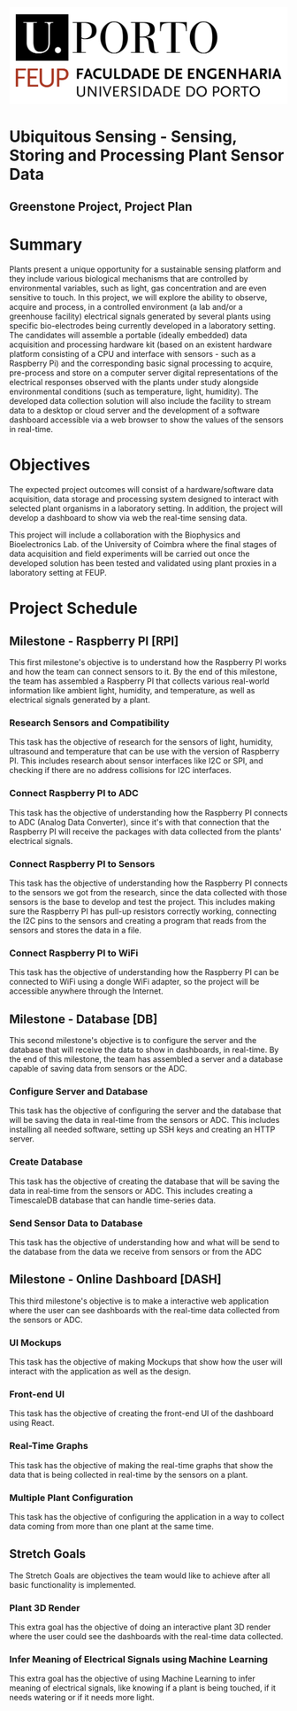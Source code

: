 
![image](images/logo.png)


# Ubiquitous Sensing - Sensing, Storing and Processing Plant Sensor Data

## Greenstone Project, Project Plan



# Summary

Plants present a unique opportunity for a sustainable sensing platform
and they include various biological mechanisms that are controlled by
environmental variables, such as light, gas concentration and are even
sensitive to touch. In this project, we will explore the ability to
observe, acquire and process, in a controlled environment (a lab and/or
a greenhouse facility) electrical signals generated by several plants
using specific bio-electrodes being currently developed in a laboratory
setting. The candidates will assemble a portable (ideally embedded) data
acquisition and processing hardware kit (based on an existent hardware
platform consisting of a CPU and interface with sensors - such as a
Raspberry Pi) and the corresponding basic signal processing to acquire,
pre-process and store on a computer server digital representations of
the electrical responses observed with the plants under study alongside
environmental conditions (such as temperature, light, humidity). The
developed data collection solution will also include the facility to
stream data to a desktop or cloud server and the development of a
software dashboard accessible via a web browser to show the values of
the sensors in real-time.

# Objectives

The expected project outcomes will consist of a hardware/software data
acquisition, data storage and processing system designed to interact
with selected plant organisms in a laboratory setting. In addition, the
project will develop a dashboard to show via web the real-time sensing
data.

This project will include a collaboration with the Biophysics and
Bioelectronics Lab. of the University of Coimbra where the final stages
of data acquisition and field experiments will be carried out once the
developed solution has been tested and validated using plant proxies in
a laboratory setting at FEUP.

# Project Schedule                                                          

## Milestone - Raspberry PI \[RPI\] 

This first milestone's objective is to understand how the Raspberry PI
works and how the team can connect sensors to it. By the end of this
milestone, the team has assembled a Raspberry PI that collects various
real-world information like ambient light, humidity, and temperature, as
well as electrical signals generated by a plant.

### Research Sensors and Compatibility

This task has the objective of research for the sensors of light,
humidity, ultrasound and temperature that can be use with the version of
Raspberry PI. This includes research about sensor interfaces like I2C or
SPI, and checking if there are no address collisions for I2C interfaces.

### Connect Raspberry PI to ADC

This task has the objective of understanding how the Raspberry PI
connects to ADC (Analog Data Converter), since it's with that connection
that the Raspberry PI will receive the packages with data collected from
the plants' electrical signals.

### Connect Raspberry PI to Sensors

This task has the objective of understanding how the Raspberry PI
connects to the sensors we got from the research, since the data
collected with those sensors is the base to develop and test the
project. This includes making sure the Raspberry PI has pull-up
resistors correctly working, connecting the I2C pins to the sensors and
creating a program that reads from the sensors and stores the data in a
file.

### Connect Raspberry PI to WiFi

This task has the objective of understanding how the Raspberry PI can be
connected to WiFi using a dongle WiFi adapter, so the project will be
accessible anywhere through the Internet.

## Milestone - Database \[DB\] 

This second milestone's objective is to configure the server and the
database that will receive the data to show in dashboards, in real-time.
By the end of this milestone, the team has assembled a server and a
database capable of saving data from sensors or the ADC.

### Configure Server and Database

This task has the objective of configuring the server and the database
that will be saving the data in real-time from the sensors or ADC. This
includes installing all needed software, setting up SSH keys and
creating an HTTP server.

### Create Database

This task has the objective of creating the database that will be saving
the data in real-time from the sensors or ADC. This includes creating a
TimescaleDB database that can handle time-series data.

### Send Sensor Data to Database

This task has the objective of understanding how and what will be send
to the database from the data we receive from sensors or from the ADC

## Milestone - Online Dashboard \[DASH\]

This third milestone's objective is to make a interactive web
application where the user can see dashboards with the real-time data
collected from the sensors or ADC.

### UI Mockups

This task has the objective of making Mockups that show how the user
will interact with the application as well as the design.

### Front-end UI

This task has the objective of creating the front-end UI of the
dashboard using React.

### Real-Time Graphs

This task has the objective of making the real-time graphs that show the
data that is being collected in real-time by the sensors on a plant.

### Multiple Plant Configuration

This task has the objective of configuring the application in a way to
collect data coming from more than one plant at the same time.

## Stretch Goals

The Stretch Goals are objectives the team would like to achieve after
all basic functionality is implemented.

### Plant 3D Render

This extra goal has the objective of doing an interactive plant 3D
render where the user could see the dashboards with the real-time data
collected.

### Infer Meaning of Electrical Signals using Machine Learning

This extra goal has the objective of using Machine Learning to infer
meaning of electrical signals, like knowing if a plant is being touched,
if it needs watering or if it needs more light.
